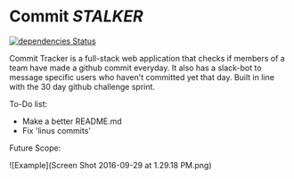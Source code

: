 # Commit *STALKER*
[![dependencies Status](https://david-dm.org/tthoraldson/commit-stalker/status.svg)](https://david-dm.org/tthoraldson/commit-stalker)

Commit Tracker is a full-stack web application that checks if members of a team have made a github commit everyday. It also has a slack-bot to message specific users who haven't committed yet that day. Built in line with the 30 day github challenge sprint.

To-Do list:
- Make a better README.md
- Fix 'linus commits'

Future Scope:

![Example](Screen Shot 2016-09-29 at 1.29.18 PM.png)
